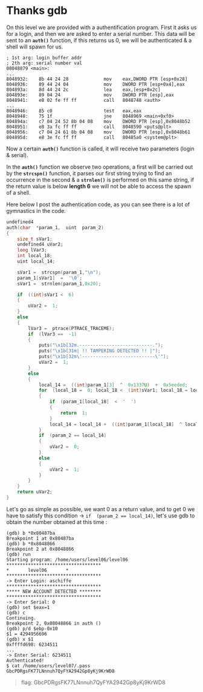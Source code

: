 
# Thanks gdb

On this level we are provided with a authentification program. First it asks us for a login, and then we are asked to enter a serial number. This data will be sent to an **`auth()`** function, if this returns us 0, we will be authenticated & a shell will spawn for us.

```
; 1st arg: login buffer addr
; 2th arg: serial number val
08048879 <main>:
...
8048932:	8b 44 24 28          	mov    eax,DWORD PTR [esp+0x28]
8048936:	89 44 24 04          	mov    DWORD PTR [esp+0x4],eax
804893a:	8d 44 24 2c          	lea    eax,[esp+0x2c]
804893e:	89 04 24             	mov    DWORD PTR [esp],eax
8048941:	e8 02 fe ff ff       	call   8048748 <auth>
...
8048946:	85 c0                	test   eax,eax
8048948:	75 1f                	jne    8048969 <main+0xf0>
804894a:	c7 04 24 52 8b 04 08 	mov    DWORD PTR [esp],0x8048b52
8048951:	e8 3a fc ff ff       	call   8048590 <puts@plt>
8048956:	c7 04 24 61 8b 04 08 	mov    DWORD PTR [esp],0x8048b61
804895d:	e8 3e fc ff ff       	call   80485a0 <system@plt>
```
Now a certain **`auth()`** function is called, it will receive two parameters (login & serial).

In the **`auth()`** function we observe two operations, a first will be carried out by the **`strcspn()`** function, it parses our first string trying to find an occurrence in the second & a **`strnlen()`** is performed on this same string, if the return value is below **length 6** we will not be able to access the spawn of a shell.

Here below I post the authentication code, as you can see there is a lot of gymnastics in the code.

```c
undefined4
auth(char  *param_1,  uint  param_2)
{
	size_t sVar1;
	undefined4 uVar2;
	long lVar3;
	int local_18;
	uint local_14;

	sVar1 =  strcspn(param_1,"\n");
	param_1[sVar1]  =  '\0';
	sVar1 =  strnlen(param_1,0x20);

	if  ((int)sVar1 <  6)
	{
		uVar2 =  1;
	}
	else
	{
		lVar3 =  ptrace(PTRACE_TRACEME);
		if  (lVar3 ==  -1)
		{
			puts("\x1b[32m.---------------------------.");
			puts("\x1b[31m| !! TAMPERING DETECTED !! |");
			puts("\x1b[32m\'---------------------------\'");
			uVar2 =  1;
		}
		else
		{
			local_14 =  ((int)param_1[3]  ^  0x1337U)  +  0x5eeded;
			for  (local_18 =  0; local_18 <  (int)sVar1; local_18 = local_18 +  1)
			{
				if  (param_1[local_18]  <  '  ')
				{
					return  1;
				}
				local_14 = local_14 +  ((int)param_1[local_18]  ^ local_14)  %  0x539;
			}
			if  (param_2 == local_14)
			{
				uVar2 =  0;
			}
			else
			{
				uVar2 =  1;
			}
		}
	}
	return uVar2;
}
```
Let's go as simple as possible, we want 0 as a return value, and to get 0 we have to satisfy this condition ->
`if  (param_2 == local_14)`, let's use gdb to obtain the number obtained at this time :

```
(gdb) b *0x80487ba
Breakpoint 1 at 0x80487ba
(gdb) b *0x8048866
Breakpoint 2 at 0x8048866
(gdb) run
Starting program: /home/users/level06/level06
***********************************
*		level06		  *
***********************************
-> Enter Login: aschiffe
***********************************
***** NEW ACCOUNT DETECTED ********
***********************************
-> Enter Serial: 0
(gdb) set $eax=1
(gdb) c
Continuing.
Breakpoint 2, 0x08048866 in auth ()
(gdb) p/d $ebp-0x10
$1 = 4294956696
(gdb) x $1
0xffffd698:	6234511
...
-> Enter Serial: 6234511
Authenticated!
$ cat /home/users/level07/.pass
GbcPDRgsFK77LNnnuh7QyFYA2942Gp8yKj9KrWD8
```

> flag: GbcPDRgsFK77LNnnuh7QyFYA2942Gp8yKj9KrWD8
